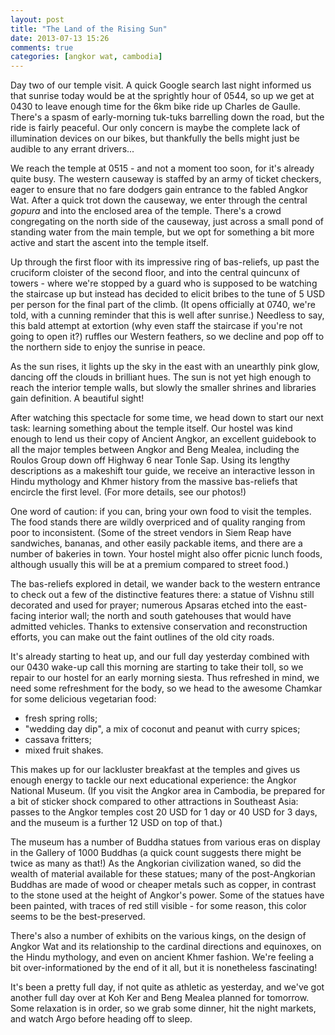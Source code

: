 ```yaml
---
layout: post
title: "The Land of the Rising Sun"
date: 2013-07-13 15:26
comments: true
categories: [angkor wat, cambodia]
---
```


Day two of our temple visit. A quick Google search last night informed us that
sunrise today would be at the sprightly hour of 0544, so up we get at 0430 to
leave enough time for the 6km bike ride up Charles de Gaulle. There's a spasm
of early-morning tuk-tuks barrelling down the road, but the ride is fairly
peaceful. Our only concern is maybe the complete lack of illumination devices
on our bikes, but thankfully the bells might just be audible to any errant
drivers...

We reach the temple at 0515 - and not a moment too soon, for it's already
quite busy. The western causeway is staffed by an army of ticket checkers,
eager to ensure that no fare dodgers gain entrance to the fabled Angkor
Wat. After a quick trot down the causeway, we enter through the central
*gopura* and into the enclosed area of the temple. There's a crowd
congregating on the north side of the causeway, just across a small pond
of standing water from the main temple, but we opt for something a bit more
active and start the ascent into the temple itself.

Up through the first floor with its impressive ring of bas-reliefs, up past
the cruciform cloister of the second floor, and into the central quincunx of
towers - where we're stopped by a guard who is supposed to be watching the
staircase up but instead has decided to elicit bribes to the tune of 5 USD
per person for the final part of the climb. (It opens officially at 0740,
we're told, with a cunning reminder that this is well after sunrise.) Needless
to say, this bald attempt at extortion (why even staff the staircase if you're
not going to open it?) ruffles our Western feathers, so we decline and pop
off to the northern side to enjoy the sunrise in peace.

As the sun rises, it lights up the sky in the east with an unearthly pink
glow, dancing off the clouds in brilliant hues. The sun is not yet high
enough to reach the interior temple walls, but slowly the smaller shrines and
libraries gain definition. A beautiful sight!

After watching this spectacle for some time, we head down to start our next
task: learning something about the temple itself. Our hostel was kind enough
to lend us their copy of Ancient Angkor, an excellent guidebook to all the
major temples between Angkor and Beng Mealea, including the Roulos Group
down off Highway 6 near Tonle Sap. Using its lengthy descriptions as a
makeshift tour guide, we receive an interactive lesson in Hindu mythology and
Khmer history from the massive bas-reliefs that encircle the first level.
(For more details, see our photos!)

One word of caution: if you can, bring your own food to visit the temples.
The food stands there are wildly overpriced and of quality ranging from poor
to inconsistent. (Some of the street vendors in Siem Reap have sandwiches,
bananas, and other easily packable items, and there are a number of bakeries
in town. Your hostel might also offer picnic lunch foods, although usually
this will be at a premium compared to street food.)

The bas-reliefs explored in detail, we wander back to the western entrance
to check out a few of the distinctive features there: a statue of Vishnu
still decorated and used for prayer; numerous Apsaras etched into the
east-facing interior wall; the north and south gatehouses that would have
admitted vehicles. Thanks to extensive conservation and reconstruction efforts,
you can make out the faint outlines of the old city roads.

It's already starting to heat up, and our full day yesterday combined with
our 0430 wake-up call this morning are starting to take their toll, so we
repair to our hostel for an early morning siesta. Thus refreshed in mind, we
need some refreshment for the body, so we head to the awesome Chamkar for some
delicious vegetarian food:

- fresh spring rolls;
- "wedding day dip", a mix of coconut and peanut with curry spices;
- cassava fritters;
- mixed fruit shakes.

This makes up for our lackluster breakfast at the temples and gives us enough
energy to tackle our next educational experience: the Angkor National Museum.
(If you visit the Angkor area in Cambodia, be prepared for a bit of sticker
shock compared to other attractions in Southeast Asia: passes to the Angkor
temples cost 20 USD for 1 day or 40 USD for 3 days, and the museum is a further
12 USD on top of that.)

The museum has a number of Buddha statues from various eras on display in the
Gallery of 1000 Buddhas (a quick count suggests there might be twice as many
as that!) As the Angkorian civilization waned, so did the wealth of material
available for these statues; many of the post-Angkorian Buddhas are made of
wood or cheaper metals such as copper, in contrast to the stone used at the
height of Angkor's power. Some of the statues have been painted, with traces
of red still visible - for some reason, this color seems to be the
best-preserved.

There's also a number of exhibits on the various kings, on the design of
Angkor Wat and its relationship to the cardinal directions and equinoxes, on
the Hindu mythology, and even on ancient Khmer fashion. We're feeling a bit
over-informationed by the end of it all, but it is nonetheless fascinating!

It's been a pretty full day, if not quite as athletic as yesterday, and
we've got another full day over at Koh Ker and Beng Mealea planned
for tomorrow. Some relaxation is in order, so we grab some dinner, hit the
night markets, and watch Argo before heading off to sleep.

